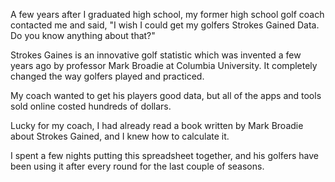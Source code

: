 A few years after I graduated high school, my former high school golf coach contacted me and said, "I wish I could get my golfers Strokes Gained Data. Do you know anything about that?"

Strokes Gaines is an innovative golf statistic which was invented a few years ago by professor Mark Broadie at Columbia University. It completely changed the way golfers played and practiced.

My coach wanted to get his players good data, but all of the apps and tools sold online costed hundreds of dollars.

Lucky for my coach, I had already read a book written by Mark Broadie about Strokes Gained, and I knew how to calculate it.

I spent a few nights putting this spreadsheet together, and his golfers have been using it after every round for the last couple of seasons.
